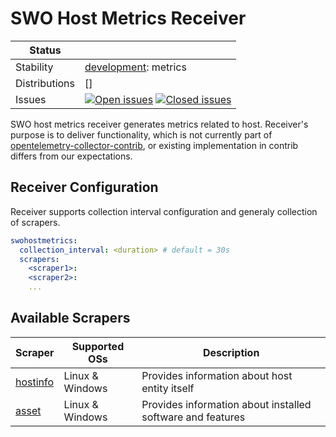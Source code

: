 # SWO Host Metrics Receiver
<!-- status autogenerated section -->
| Status        |           |
| ------------- |-----------|
| Stability     | [development]: metrics   |
| Distributions | [] |
| Issues        | [![Open issues](https://img.shields.io/github/issues-search/solarwinds/solarwinds-otel-collector?query=is%3Aissue%20is%3Aopen%20label%3Areceiver%2Fswohostmetrics%20&label=open&color=orange&logo=opentelemetry)](https://github.com/solarwinds/solarwinds-otel-collector/issues?q=is%3Aopen+is%3Aissue+label%3Areceiver%2Fswohostmetrics) [![Closed issues](https://img.shields.io/github/issues-search/solarwinds/solarwinds-otel-collector?query=is%3Aissue%20is%3Aclosed%20label%3Areceiver%2Fswohostmetrics%20&label=closed&color=blue&logo=opentelemetry)](https://github.com/solarwinds/solarwinds-otel-collector/issues?q=is%3Aclosed+is%3Aissue+label%3Areceiver%2Fswohostmetrics) |

[development]: https://github.com/open-telemetry/opentelemetry-collector/blob/main/docs/component-stability.md#development
<!-- end autogenerated section -->

SWO host metrics receiver generates metrics related to host. Receiver's purpose is to deliver functionality, which is not currently part of [opentelemetry-collector-contrib], or existing
implementation in contrib differs from our expectations.

## Receiver Configuration

Receiver supports collection interval configuration and generaly collection of scrapers.

```yaml
swohostmetrics:
  collection_interval: <duration> # default = 30s
  scrapers:
    <scraper1>:
    <scraper2>:
    ...
```

## Available Scrapers

| Scraper      | Supported OSs                | Description                                                 |
| ------------ | ---------------------------- | ----------------------------------------------------------- |
| [hostinfo]   | Linux & Windows              | Provides information about host entity itself               |
| [asset]      | Linux & Windows              | Provides information about installed software and features  |

[development]: https://github.com/open-telemetry/opentelemetry-collector#development
[opentelemetry-collector-contrib]: https://github.com/open-telemetry/opentelemetry-collector-contrib
[hostinfo]: ./internal/scraper/hostinfoscraper/documentation.md
[asset]: ./internal/scraper/assetscraper/documentation.md
